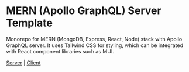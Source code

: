# MERN (Apollo GraphQL) Server Template

Monorepo for MERN (MongoDB, Express, React, Node) stack with Apollo GraphQL server. It uses Tailwind CSS for styling, which can be integrated with React component libraries such as MUI.

[Server](./server/README.md) | [Client](./client/README.md)
